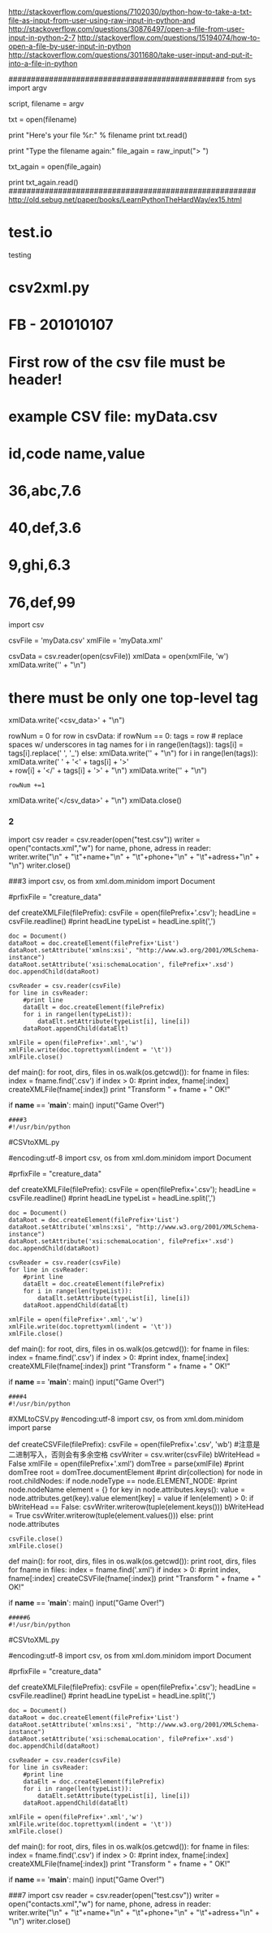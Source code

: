 http://stackoverflow.com/questions/7102030/python-how-to-take-a-txt-file-as-input-from-user-using-raw-input-in-python-and
http://stackoverflow.com/questions/30876497/open-a-file-from-user-input-in-python-2-7
http://stackoverflow.com/questions/15194074/how-to-open-a-file-by-user-input-in-python
http://stackoverflow.com/questions/3011680/take-user-input-and-put-it-into-a-file-in-python



################################################
from sys import argv

script, filename = argv

txt = open(filename)

print "Here's your file %r:" % filename
print txt.read()

print "Type the filename again:"
file_again = raw_input("> ")

txt_again = open(file_again)

print txt_again.read()
#######################################################
http://old.sebug.net/paper/books/LearnPythonTheHardWay/ex15.html




















# test.io
testing
# csv2xml.py
# FB - 201010107
# First row of the csv file must be header!
 
# example CSV file: myData.csv
# id,code name,value
# 36,abc,7.6
# 40,def,3.6
# 9,ghi,6.3
# 76,def,99
 
import csv
 
csvFile = 'myData.csv'
xmlFile = 'myData.xml'
 
csvData = csv.reader(open(csvFile))
xmlData = open(xmlFile, 'w')
xmlData.write('<?xml version="1.0"?>' + "\n")
# there must be only one top-level tag
xmlData.write('<csv_data>' + "\n")
 
rowNum = 0
for row in csvData:
    if rowNum == 0:
        tags = row
        # replace spaces w/ underscores in tag names
        for i in range(len(tags)):
            tags[i] = tags[i].replace(' ', '_')
    else: 
        xmlData.write('<row>' + "\n")
        for i in range(len(tags)):
            xmlData.write('    ' + '<' + tags[i] + '>' \
                          + row[i] + '</' + tags[i] + '>' + "\n")
        xmlData.write('</row>' + "\n")
            
    rowNum +=1
 
xmlData.write('</csv_data>' + "\n")
xmlData.close()


### 2
import csv 
reader = csv.reader(open("test.csv")) 
writer = open("contacts.xml","w") 
for name, phone, adress in reader: 
     writer.write("<item>\n" + 
                 "\t<name>"+name+"</name>\n" + 
                 "\t<phone>"+phone+"</phone>\n" + 
                 "\t<adress>"+adress+"</adress>\n" + 
                 "</item>\n") 
 writer.close() 
 
 
 
 ###3
 import csv, os
from xml.dom.minidom import Document

#prfixFile = "creature_data"

def createXMLFile(filePrefix):
    csvFile = open(filePrefix+'.csv');
    headLine = csvFile.readline()
    #print headLine
    typeList = headLine.split(',')

    doc = Document()
    dataRoot = doc.createElement(filePrefix+'List')
    dataRoot.setAttribute('xmlns:xsi', "http://www.w3.org/2001/XMLSchema-instance")
    dataRoot.setAttribute('xsi:schemaLocation', filePrefix+'.xsd')
    doc.appendChild(dataRoot)

    csvReader = csv.reader(csvFile)
    for line in csvReader:
        #print line
        dataElt = doc.createElement(filePrefix)
        for i in range(len(typeList)):
            dataElt.setAttribute(typeList[i], line[i])
        dataRoot.appendChild(dataElt)

    xmlFile = open(filePrefix+'.xml','w')
    xmlFile.write(doc.toprettyxml(indent = '\t'))
    xmlFile.close()

def main():
    for root, dirs, files in os.walk(os.getcwd()):
        for fname in files:
            index = fname.find('.csv')
            if index > 0:
                #print index, fname[:index]
                createXMLFile(fname[:index])
                print "Transform " + fname + " OK!"

if __name__ == '__main__':
    main()
    input("Game Over!")
    
    
    
    
    ####3
    #!/usr/bin/python

#CSVtoXML.py

#encoding:utf-8
import csv, os
from xml.dom.minidom import Document

#prfixFile = "creature_data"

def createXMLFile(filePrefix):
    csvFile = open(filePrefix+'.csv');
    headLine = csvFile.readline()
    #print headLine
    typeList = headLine.split(',')

    doc = Document()
    dataRoot = doc.createElement(filePrefix+'List')
    dataRoot.setAttribute('xmlns:xsi', "http://www.w3.org/2001/XMLSchema-instance")
    dataRoot.setAttribute('xsi:schemaLocation', filePrefix+'.xsd')
    doc.appendChild(dataRoot)

    csvReader = csv.reader(csvFile)
    for line in csvReader:
        #print line
        dataElt = doc.createElement(filePrefix)
        for i in range(len(typeList)):
            dataElt.setAttribute(typeList[i], line[i])
        dataRoot.appendChild(dataElt)

    xmlFile = open(filePrefix+'.xml','w')
    xmlFile.write(doc.toprettyxml(indent = '\t'))
    xmlFile.close()

def main():
    for root, dirs, files in os.walk(os.getcwd()):
        for fname in files:
            index = fname.find('.csv')
            if index > 0:
                #print index, fname[:index]
                createXMLFile(fname[:index])
                print "Transform " + fname + " OK!"

if __name__ == '__main__':
    main()
    input("Game Over!")
    
    
    
    ####4
    #!/usr/bin/python
#XMLtoCSV.py
#encoding:utf-8
import csv, os
from xml.dom.minidom import parse

def createCSVFile(filePrefix):
    csvFile = open(filePrefix+'.csv', 'wb')  #注意是二进制写入，否则会有多余空格
    csvWriter = csv.writer(csvFile)
    bWriteHead = False
    xmlFile = open(filePrefix+'.xml')
    domTree = parse(xmlFile)
    #print domTree
    root = domTree.documentElement
    #print dir(collection)
    for node in root.childNodes:
        if node.nodeType == node.ELEMENT_NODE:
            #print node.nodeName
            element = {}
            for key in node.attributes.keys():
                value = node.attributes.get(key).value
                element[key] = value
            if len(element) > 0:
                if bWriteHead == False:
                    csvWriter.writerow(tuple(element.keys()))
                    bWriteHead = True
                csvWriter.writerow(tuple(element.values()))
            else:
                print node.attributes
            
    csvFile.close()
    xmlFile.close()
    

def main():
    for root, dirs, files in os.walk(os.getcwd()):
        print root, dirs, files
        for fname in files:
            index = fname.find('.xml')
            if index > 0:
                #print index, fname[:index]
                createCSVFile(fname[:index])
                print "Transform " + fname + " OK!"

if __name__ == '__main__':
    main()
    input("Game Over!")
    
    
    
    
    
    #####6
    #!/usr/bin/python
 
#CSVtoXML.py
 
#encoding:utf-8
import csv, os
from xml.dom.minidom import Document
 
#prfixFile = "creature_data"
 
def createXMLFile(filePrefix):
    csvFile = open(filePrefix+'.csv');
    headLine = csvFile.readline()
    #print headLine
    typeList = headLine.split(',')
 
    doc = Document()
    dataRoot = doc.createElement(filePrefix+'List')
    dataRoot.setAttribute('xmlns:xsi', "http://www.w3.org/2001/XMLSchema-instance")
    dataRoot.setAttribute('xsi:schemaLocation', filePrefix+'.xsd')
    doc.appendChild(dataRoot)
 
    csvReader = csv.reader(csvFile)
    for line in csvReader:
        #print line
        dataElt = doc.createElement(filePrefix)
        for i in range(len(typeList)):
            dataElt.setAttribute(typeList[i], line[i])
        dataRoot.appendChild(dataElt)
 
    xmlFile = open(filePrefix+'.xml','w')
    xmlFile.write(doc.toprettyxml(indent = '\t'))
    xmlFile.close()
 
def main():
    for root, dirs, files in os.walk(os.getcwd()):
        for fname in files:
            index = fname.find('.csv')
            if index > 0:
                #print index, fname[:index]
                createXMLFile(fname[:index])
                print "Transform " + fname + " OK!"
 
if __name__ == '__main__':
    main()
    input("Game Over!")



###7
import csv 
reader = csv.reader(open("test.csv")) 
writer = open("contacts.xml","w") 
for name, phone, adress in reader: 
writer.write("<item>\n" + 
"\t<name>"+name+"</name>\n" + 
"\t<phone>"+phone+"</phone>\n" + 
"\t<adress>"+adress+"</adress>\n" + 
"</item>\n") 
writer.close() 


    
    
